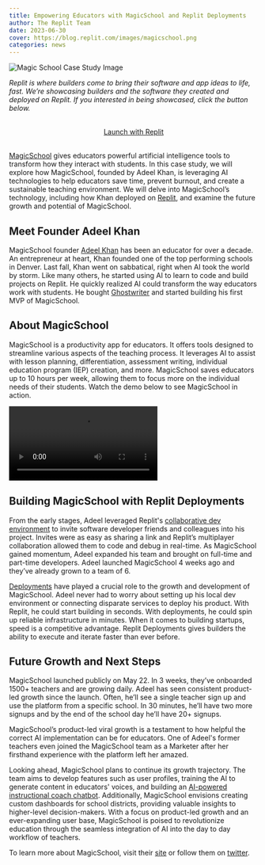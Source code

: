 ```yaml
---
title: Empowering Educators with MagicSchool and Replit Deployments
author: The Replit Team
date: 2023-06-30
cover: https://blog.replit.com/images/magicschool.png
categories: news
---
```


![Magic School Case Study Image](https://blog.replit.com/images/magicschool.png)

*Replit is where builders come to bring their software and app ideas to life, fast. We’re showcasing builders and the software they created and deployed on Replit. If you interested in being showcased, click the button below.*

<br>

<div style="display: flex; justify-content: center;">
  <a class="cta-btn" href="https://replit.typeform.com/deploy" target="_blank">Launch with Replit</a>
</div>

<br>


[MagicSchool](https://www.magicschool.ai/) gives educators powerful artificial intelligence tools to transform how they interact with students. In this case study, we will explore how MagicSchool, founded by Adeel Khan, is leveraging AI technologies to help educators save time, prevent burnout, and create a sustainable teaching environment. We will delve into MagicSchool’s  technology, including how Khan deployed on [Replit](https://replit.com/site/deployments), and examine the future growth and potential of MagicSchool.

## Meet Founder Adeel Khan

MagicSchool founder [Adeel Khan](https://twitter.com/adeelorama) has been an educator for over a decade. An entrepreneur at heart, Khan founded one of the top performing schools in Denver. Last fall, Khan went on sabbatical, right when AI took the world by storm. Like many others, he started using AI to learn to code and build projects on Replit. He quickly realized AI could transform the way educators work with students. He bought [Ghostwriter](https://replit.com/site/ghostwriter) and started building his first MVP of MagicSchool.




## About MagicSchool

MagicSchool is a productivity app for educators. It offers tools designed to streamline various aspects of the teaching process. It leverages AI to assist with lesson planning, differentiation, assessment writing, individual education program (IEP) creation, and more. MagicSchool saves educators up to 10 hours per week, allowing them to focus more on the individual needs of their students. Watch the demo below to see MagicSchool in action. 

![camp lingo demo video](https://blog.replit.com/images/magic-school-demo.mp4)




## Building MagicSchool with Replit Deployments


From the early stages, Adeel leveraged Replit's [collaborative dev environment](https://replit.com/site/ide) to invite software developer friends and colleagues into his project. Invites were as easy as sharing a link and Replit’s multiplayer collaboration allowed them to code and debug in real-time. As MagicSchool gained momentum, Adeel expanded his team and brought on full-time and part-time developers. Adeel launched MagicSchool 4 weeks ago and they’ve already grown to a team of 6. 

[Deployments](https://replit.com/site/deployments) have played a crucial role to the growth and development of MagicSchool. Adeel never had to worry about setting up his local dev environment or connecting disparate services to deploy his product. With Replit, he could start building in seconds. With deployments, he could spin up reliable infrastructure in minutes. When it comes to building startups, speed is a competitive advantage. Replit Deployments gives builders the ability to execute and iterate faster than ever before. 

## Future Growth and Next Steps

MagicSchool launched publicly on May 22. In 3 weeks, they’ve onboarded 1500+ teachers and are growing daily. Adeel has seen consistent product-led growth since the launch. Often, he’ll see a single teacher sign up and use the platform from a specific school. In 30 minutes, he’ll have two more signups and by the end of the school day he’ll have 20+ signups. 

MagicSchool’s product-led viral growth is a testament to how helpful the correct AI implementation can be for educators. One of Adeel's former teachers even joined the MagicSchool team as a Marketer after her firsthand experience with the platform left her amazed.

Looking ahead, MagicSchool plans to continue its growth trajectory. The team aims to develop features such as user profiles, training the AI to generate content in educators' voices, and building an [AI-powered instructional coach chatbot](https://twitter.com/magicschoolai/status/16694736547641958460). Additionally, MagicSchool envisions creating custom dashboards for school districts, providing valuable insights to higher-level decision-makers. With a focus on product-led growth and an ever-expanding user base, MagicSchool is poised to revolutionize education through the seamless integration of AI into the day to day workflow of teachers. 


To learn more about MagicSchool, visit their [site](https://www.magicschool.ai/) or follow them on [twitter](https://twitter.com/magicschoolai). 
